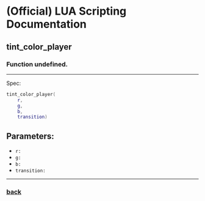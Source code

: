 
# (Official) LUA Scripting Documentation

## tint_color_player

### Function undefined.
___
Spec:
```lua
tint_color_player(
	r,
	g,
	b,
	transition)
```
## Parameters:
- `r:` 
- `g:` 
- `b:` 
- `transition:` 

___
### [back](../other)
